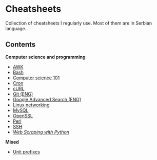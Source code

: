 # Cheatsheets

Collection of cheatsheets I regularly use. Most of them are in Serbian language. 

## Contents

**Computer science and programming**

- [AWK](cs/awk/)
- [Bash](cs/bash/)
- [Computer science 101](cs/compsci/)
- [Cron](cs/crontab.md)
- [cURL](cs/curl.md)
- [Git (ENG)](cs/git.md)
- [Google Advanced Search (ENG)](cs/google_search.md)
- [Linux networking](cs/linux_networking.md)
- [MySQL](cs/mysql/)
- [OpenSSL](cs/openssl/)
- [Perl](cs/perl)
- [SSH](cs/ssh.md)
- [*Web Scraping with Python*](cs/web_scraping_with_python.md)

**Mixed**

- [Unit prefixes](cs/misc/unit_prefixes.md)
